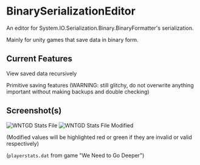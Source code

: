 # BinarySerializationEditor
 An editor for System.IO.Serialization.Binary.BinaryFormatter's serialization.
 
 Mainly for unity games that save data in binary form.


## Current Features
View saved data recursively

Primitive saving features (WARNING: still glitchy, do not overwrite anything important without making backups and double checking)

## Screenshot(s)

![WNTGD Stats File](https://user-images.githubusercontent.com/63355054/178563978-b249072d-b6c2-43c8-8e63-5a2522e86b74.png)
![WNTGD Stats File Modified](https://user-images.githubusercontent.com/63355054/178563596-d1eee8c1-94d6-47a1-974b-ad8efa2aef79.png)


(Modified values will be highlighted red or green if they are invalid or valid respectively)

(`playerstats.dat` from game "We Need to Go Deeper")
